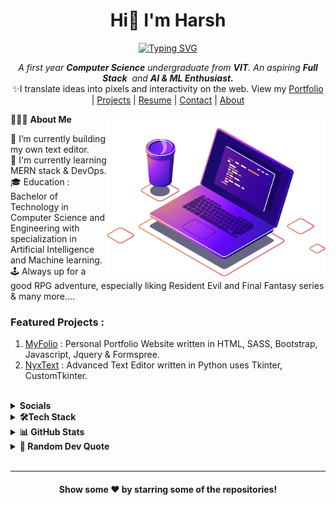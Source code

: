 <h1 align="center">Hi👋 I'm Harsh</h1>
<p align="center">
<a href="https://git.io/typing-svg"><img src="https://readme-typing-svg.herokuapp.com?font=Fira+Code&pause=1000&center=true&vCenter=true&random=false&width=400&lines=Computer+Science+Undergraduate;Technology+Connoisseur;Aspiring+AI+and+ML+Engineer;Learning+Fullstack+Development" alt="Typing SVG" /></a>

</p>
<p align="center">
<em>
     A first year <b>Computer Science</b> undergraduate from <b>VIT</b></a>.
    An aspiring <b>Full Stack</b>&nbsp; and <b> AI & ML Enthusiast.</b> </em>
  <br>
  ✨I translate ideas into pixels and interactivity on the web. View my <a href="https://harshsahu-portfolio.vercel.app/" style="text-decoration: underline;">Portfolio</a> | <a href="
" style="text-decoration: underline;">Projects</a> | <a href="https://harshsahu-portfolio.vercel.app/#resume" style="text-decoration: underline;">Resume</a> | <a href="https://harshsahu-portfolio.vercel.app/#contactthroughmail" style="text-decoration: underline;">Contact</a> | <a href="https://harshsahu-portfolio.vercel.app/#aboutsection" style="text-decoration: underline;">About</a>

</p>


👨🏻‍💻 **About Me**<img src="https://raw.githubusercontent.com/parazeeknova/parazeeknova/main/assets/illustration.png" mian-width="300px" max-width="300px" width="350px" align="right"> <br>

🔭 I’m currently building my own text editor. <br>
📖 I'm currently learning MERN stack & DevOps. <br>
🎓 Education : Bachelor of Technology in Computer Science and Engineering with specialization in Artificial Intelligence and Machine learning. <br>
🕹️ Always up for a good RPG adventure, especially liking Resident Evil and Final Fantasy series & many more.... <br>

### Featured Projects :
1. [MyFolio](https://harshsahu-portfolio.vercel.app/) : Personal Portfolio Website written in HTML, SASS, Bootstrap, Javascript, Jquery & Formspree.
2. [NyxText](https://github.com/parazeeknova/nyxtext) : Advanced Text Editor written in Python uses Tkinter, CustomTkinter.
<br>

<details>	
 <summary><b>Socials</b></summary><br>
 <div align="center">

[![Gmail](https://img.shields.io/badge/Gmail-D14836?style=for-the-badge&logo=gmail&logoColor=white)](mailto:dev.hashcodes@gmail.com)
[![Twitter](https://img.shields.io/badge/Twitter-1DA1F2?style=for-the-badge&logo=twitter&logoColor=white)](https://twitter.com/hashcodes_)
[![Reddit](https://img.shields.io/badge/Reddit-FF4500?style=for-the-badge&logo=Reddit&logoColor=white)](https://www.reddit.com/user/parazeeknova)
[![Instagram](https://img.shields.io/badge/Instagram-E4405F?style=for-the-badge&logo=instagram&logoColor=white)](https://www.instagram.com/hashcodes_)
[![Discord](https://img.shields.io/badge/Discord-7289DA?style=for-the-badge&logo=discord&logoColor=white)](https://www.discord.com/users/Parazeeknova#0122)
[![LinkedIn](https://img.shields.io/badge/LinkedIn-0077B5?style=for-the-badge&logo=linkedin&logoColor=white)](https://www.linkedin.com/in/hashk/)
</div>
</details> 

<details>	
 <summary><b>🛠Tech Stack</b></summary><br>
<div align="center">

![HTML5](https://img.shields.io/badge/html5-%23E34F26.svg?style=for-the-badge&logo=html5&logoColor=white)
![CSS3](https://img.shields.io/badge/css3-%231572B6.svg?style=for-the-badge&logo=css3&logoColor=white)
![SASS](https://img.shields.io/badge/SASS-hotpink.svg?style=for-the-badge&logo=sass&logoColor=white)
![Bootstrap](https://img.shields.io/badge/Bootstrap-563D7C?style=for-the-badge&logo=bootstrap&logoColor=white)
![JavaScript](https://img.shields.io/badge/JavaScript-F7DF1E?style=for-the-badge&logo=javascript&logoColor=black)
![Figma](https://img.shields.io/badge/Figma-F24E1E?style=for-the-badge&logo=figma&logoColor=white)
![C++](https://img.shields.io/badge/c++-%2300599C.svg?style=for-the-badge&logo=c%2B%2B&logoColor=white)
![Python](https://img.shields.io/badge/Python-14354C?style=for-the-badge&logo=python&logoColor=white)
![PyQt6](https://img.shields.io/badge/Pyqt6-%2319a463.svg?style=for-the-badge&logo=PyQt6&logoColor=white)
[![Tkinter](https://img.shields.io/badge/Tkinter-GUI%20Library-blueviolet?style=for-the-badge&logo=tkinter)](https://docs.python.org/3/library/tkinter.html)
![CustomTkinter](https://img.shields.io/badge/CustomTkinter-GUI%20Library-orange?style=for-the-badge)
![Mysql](https://img.shields.io/badge/MySQL-00000F?style=for-the-badge&logo=mysql&logoColor=white)
[![Github](https://img.shields.io/badge/GitHub-100000?style=for-the-badge&logo=github&logoColor=white)](https://github.com/parazeeknova)
![Git](https://img.shields.io/badge/GIT-E44C30?style=for-the-badge&logo=git&logoColor=white)
[![Gitlab](https://img.shields.io/badge/GitLab-330F63?style=for-the-badge&logo=gitlab&logoColor=white)](https://gitlab.com/parazeeknova)
![Markdown](https://img.shields.io/badge/Markdown-000000?style=for-the-badge&logo=markdown&logoColor=white)
<br>
</div>
</details> 

<details>	
 <summary><b>📊 GitHub Stats</b></summary><br>
<div align="center">

[![GitHub Streak](https://github-readme-streak-stats.herokuapp.com?user=parazeeknova&theme=dark&hide_border=true&border_radius=10&date_format=j%20M%5B%20Y%5D&mode=weekly&card_height=155&layout=compact)](https://git.io/streak-stats)
![GitHub Stats](https://github-readme-stats.vercel.app/api?username=parazeeknova&theme=dark&hide_border=true&border_radius=10&date_format=j%20M%5B%20Y%5D&include_all_commits=false&count_private=false&height=155&layout=compact)
![Top Languages](https://github-readme-stats.vercel.app/api/top-langs/?username=parazeeknova&theme=dark&hide_border=true&include_all_commits=false&count_private=false&layout=compact&hide=shell,Lua)
</div>
</details>

<details>	
 <summary><b>💭 Random Dev Quote  </b></summary><br>
<div align="center">

![](https://quotes-github-readme.vercel.app/api?type=horizontal&?border=false&theme=dark&)
</div>
</details>
<br>

---
<div align="center">

#### Show some ❤️ by starring some of the repositories!
</div>
